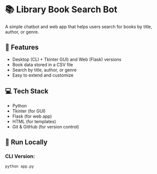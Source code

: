 # 📚 Library Book Search Bot

A simple chatbot and web app that helps users search for books by title, author, or genre.

## 🔧 Features
- Desktop (CLI + Tkinter GUI) and Web (Flask) versions
- Book data stored in a CSV file
- Search by title, author, or genre
- Easy to extend and customize

## 💻 Tech Stack
- Python
- Tkinter (for GUI)
- Flask (for web app)
- HTML (for templates)
- Git & GitHub (for version control)

## 🚀 Run Locally

### CLI Version:
```bash
python app.py  